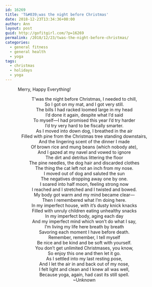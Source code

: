 ```yaml
---
id: 16269
title: 'T&#039;was the night before Christmas'
date: 2018-12-23T13:34:36+00:00
author: Ann
layout: post
guid: http://gofitgirl.com/?p=16269
permalink: /2018/12/23/twas-the-night-before-christmas/
categories:
  - general fitness
  - general health
  - yoga
tags:
  - christmas
  - holidays
  - yoga
---
```

<figure class="wp-block-image"><img src="http://gofitgirl.com/wp-content/uploads/2018/12/Merry-Happy-Everything-741x1024.jpg" alt="" class="wp-image-16270" /><figcaption>Merry, Happy Everything!</figcaption></figure> 

<p style="text-align:center">
  T’was the night before Christmas, I needed to chill,<br />So I got on my mat, and I got very still.<br />The bills I had racked loomed large in my head<br />I’d done it again, despite what I’d said<br />To myself—I had promised this year I’d try harder<br />I’d try very hard to be fiscally smarter.<br />As I moved into down dog, I breathed in the air<br />Filled with pine from the Christmas tree standing downstairs,<br />And the lingering scent of the dinner I made<br />Of brown rice and mung beans (which nobody ate),<br />And I gazed at my navel and vowed to ignore<br />The dirt and detritus littering the floor<br />The pine needles, the dog hair and discarded clothes<br />The thing the cat left not an inch from my nose.<br />I moved out of dog and saluted the sun<br />The negatives dropping away one by one.<br />I soared into half moon, feeling strong now<br />I reached and I stretched and I twisted and bowed.<br />My body got warm and my mind became clear—<br />Then I remembered what I’m doing here.<br />In my imperfect house, with it’s dusty knick knacks<br />Filled with unruly children eating unhealthy snacks<br />In my imperfect body, aging each day<br />And my imperfect mind which won’t do what I say,<br />I’m living my life here breath by breath<br />Savoring each moment I have before death.<br />Remember, remember, I tell myself<br />Be nice and be kind and be soft with yourself.<br />You don’t get unlimited Christmases, you know,<br />So enjoy this one and then let it go.<br />As I settled into my last resting pose,<br />And I let the air in and back out of my nose,<br />I felt light and clean and I knew all was well,<br />Because yoga, again, had cast its still spell.<br />~Unknown
</p>